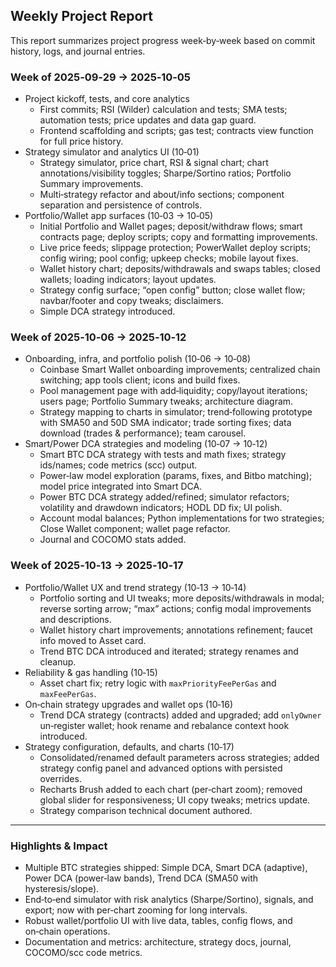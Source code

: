 ## Weekly Project Report

This report summarizes project progress week‑by‑week based on commit history, logs, and journal entries.

### Week of 2025‑09‑29 → 2025‑10‑05
- Project kickoff, tests, and core analytics
  - First commits; RSI (Wilder) calculation and tests; SMA tests; automation tests; price updates and data gap guard.
  - Frontend scaffolding and scripts; gas test; contracts view function for full price history.
- Strategy simulator and analytics UI (10‑01)
  - Strategy simulator, price chart, RSI & signal chart; chart annotations/visibility toggles; Sharpe/Sortino ratios; Portfolio Summary improvements.
  - Multi‑strategy refactor and about/info sections; component separation and persistence of controls.
- Portfolio/Wallet app surfaces (10‑03 → 10‑05)
  - Initial Portfolio and Wallet pages; deposit/withdraw flows; smart contracts page; deploy scripts; copy and formatting improvements.
  - Live price feeds; slippage protection; PowerWallet deploy scripts; config wiring; pool config; upkeep checks; mobile layout fixes.
  - Wallet history chart; deposits/withdrawals and swaps tables; closed wallets; loading indicators; layout updates.
  - Strategy config surface; “open config” button; close wallet flow; navbar/footer and copy tweaks; disclaimers.
  - Simple DCA strategy introduced.

### Week of 2025‑10‑06 → 2025‑10‑12
- Onboarding, infra, and portfolio polish (10‑06 → 10‑08)
  - Coinbase Smart Wallet onboarding improvements; centralized chain switching; app tools client; icons and build fixes.
  - Pool management page with add‑liquidity; copy/layout iterations; users page; Portfolio Summary tweaks; architecture diagram.
  - Strategy mapping to charts in simulator; trend‑following prototype with SMA50 and 50D SMA indicator; trade sorting fixes; data download (trades & performance); team carousel.
- Smart/Power DCA strategies and modeling (10‑07 → 10‑12)
  - Smart BTC DCA strategy with tests and math fixes; strategy ids/names; code metrics (scc) output.
  - Power‑law model exploration (params, fixes, and Bitbo matching); model price integrated into Smart DCA.
  - Power BTC DCA strategy added/refined; simulator refactors; volatility and drawdown indicators; HODL DD fix; UI polish.
  - Account modal balances; Python implementations for two strategies; Close Wallet component; wallet page refactor.
  - Journal and COCOMO stats added.

### Week of 2025‑10‑13 → 2025‑10‑17
- Portfolio/Wallet UX and trend strategy (10‑13 → 10‑14)
  - Portfolio sorting and UI tweaks; more deposits/withdrawals in modal; reverse sorting arrow; “max” actions; config modal improvements and descriptions.
  - Wallet history chart improvements; annotations refinement; faucet info moved to Asset card.
  - Trend BTC DCA introduced and iterated; strategy renames and cleanup.
- Reliability & gas handling (10‑15)
  - Asset chart fix; retry logic with `maxPriorityFeePerGas` and `maxFeePerGas`.
- On‑chain strategy upgrades and wallet ops (10‑16)
  - Trend DCA strategy (contracts) added and upgraded; add `onlyOwner` un‑register wallet; hook rename and rebalance context hook introduced.
- Strategy configuration, defaults, and charts (10‑17)
  - Consolidated/renamed default parameters across strategies; added strategy config panel and advanced options with persisted overrides.
  - Recharts Brush added to each chart (per‑chart zoom); removed global slider for responsiveness; UI copy tweaks; metrics update.
  - Strategy comparison technical document authored.

---

### Highlights & Impact
- Multiple BTC strategies shipped: Simple DCA, Smart DCA (adaptive), Power DCA (power‑law bands), Trend DCA (SMA50 with hysteresis/slope).
- End‑to‑end simulator with risk analytics (Sharpe/Sortino), signals, and export; now with per‑chart zooming for long intervals.
- Robust wallet/portfolio UI with live data, tables, config flows, and on‑chain operations.
- Documentation and metrics: architecture, strategy docs, journal, COCOMO/scc code metrics.



